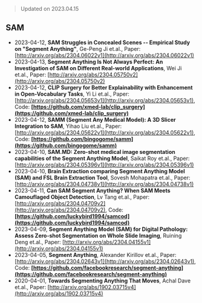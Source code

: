 > Updated on 2023.04.15

## SAM

- 2023-04-12, **SAM Struggles in Concealed Scenes -- Empirical Study on "Segment Anything"**, Ge-Peng Ji et.al., Paper: [http://arxiv.org/abs/2304.06022v1](http://arxiv.org/abs/2304.06022v1)
- 2023-04-13, **Segment Anything Is Not Always Perfect: An Investigation of SAM on Different Real-world Applications**, Wei Ji et.al., Paper: [http://arxiv.org/abs/2304.05750v2](http://arxiv.org/abs/2304.05750v2)
- 2023-04-12, **CLIP Surgery for Better Explainability with Enhancement in Open-Vocabulary Tasks**, Yi Li et.al., Paper: [http://arxiv.org/abs/2304.05653v1](http://arxiv.org/abs/2304.05653v1), Code: **[https://github.com/xmed-lab/clip_surgery](https://github.com/xmed-lab/clip_surgery)**
- 2023-04-12, **SAMM (Segment Any Medical Model): A 3D Slicer Integration to SAM**, Yihao Liu et.al., Paper: [http://arxiv.org/abs/2304.05622v1](http://arxiv.org/abs/2304.05622v1), Code: **[https://github.com/bingogome/samm](https://github.com/bingogome/samm)**
- 2023-04-10, **SAM.MD: Zero-shot medical image segmentation capabilities of the Segment Anything Model**, Saikat Roy et.al., Paper: [http://arxiv.org/abs/2304.05396v1](http://arxiv.org/abs/2304.05396v1)
- 2023-04-10, **Brain Extraction comparing Segment Anything Model (SAM) and FSL Brain Extraction Tool**, Sovesh Mohapatra et.al., Paper: [http://arxiv.org/abs/2304.04738v1](http://arxiv.org/abs/2304.04738v1)
- 2023-04-11, **Can SAM Segment Anything? When SAM Meets Camouflaged Object Detection**, Lv Tang et.al., Paper: [http://arxiv.org/abs/2304.04709v2](http://arxiv.org/abs/2304.04709v2), Code: **[https://github.com/luckybird1994/samcod](https://github.com/luckybird1994/samcod)**
- 2023-04-09, **Segment Anything Model (SAM) for Digital Pathology: Assess Zero-shot Segmentation on Whole Slide Imaging**, Ruining Deng et.al., Paper: [http://arxiv.org/abs/2304.04155v1](http://arxiv.org/abs/2304.04155v1)
- 2023-04-05, **Segment Anything**, Alexander Kirillov et.al., Paper: [http://arxiv.org/abs/2304.02643v1](http://arxiv.org/abs/2304.02643v1), Code: **[https://github.com/facebookresearch/segment-anything](https://github.com/facebookresearch/segment-anything)**
- 2020-04-01, **Towards Segmenting Anything That Moves**, Achal Dave et.al., Paper: [http://arxiv.org/abs/1902.03715v4](http://arxiv.org/abs/1902.03715v4)

